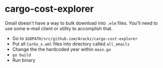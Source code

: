 # cargo-cost-explorer

Gmail doesn't have a way to bulk download into `.elm` files.  You'll need to use some e-mail client or utility to accomplish that.

* Go to `$GOPATH/src/github.com/Aracki/cargo-cost-explorer`
* Put all `CarGo_x.eml` files into directory called `all_emails`
* Change the the hardcoded year within `main.go`
* `go build`
* Run binary
